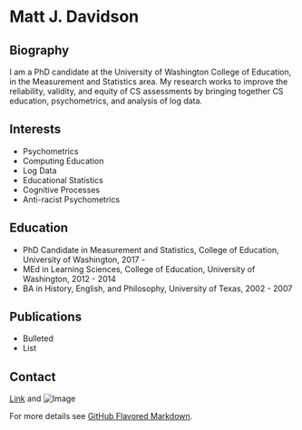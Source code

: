 # Matt J. Davidson

## Biography

I am a PhD candidate at the University of Washington College of Education, in the Measurement and Statistics area. My research works to improve the reliability, validity, and equity of CS assessments by bringing together CS education, psychometrics, and analysis of log data.

## Interests

- Psychometrics
- Computing Education
- Log Data
- Educational Statistics
- Cognitive Processes
- Anti-racist Psychometrics

## Education

- PhD Candidate in Measurement and Statistics, College of Education, University of Washington, 2017 -
- MEd in Learning Sciences, College of Education, University of Washington, 2012 - 2014
- BA in History, English, and Philosophy, University of Texas, 2002 - 2007

## Publications

- Bulleted
- List

## Contact

[Link](url) and ![Image](src)

For more details see [GitHub Flavored Markdown](https://guides.github.com/features/mastering-markdown/).

